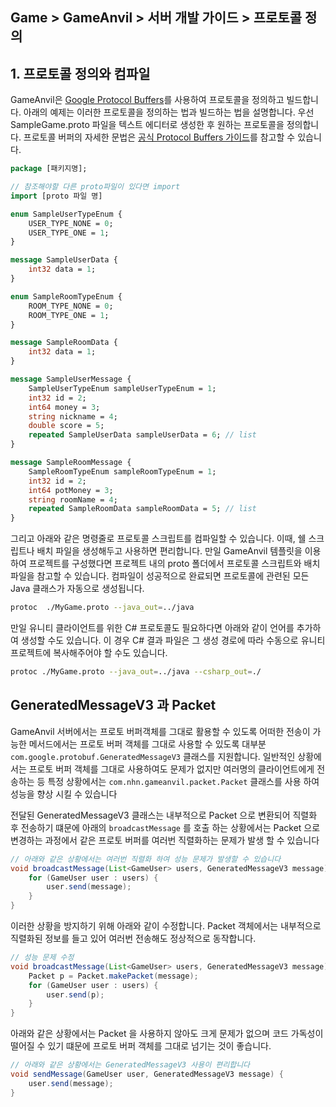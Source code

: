 ## Game > GameAnvil > 서버 개발 가이드 > 프로토콜 정의



## 1. 프로토콜 정의와 컴파일

GameAnvil은 [Google Protocol Buffers](https://developers.google.com/protocol-buffers)를 사용하여 프로토콜을 정의하고 빌드합니다. 아래의 예제는 이러한 프로토콜을 정의하는 법과 빌드하는 법을 설명합니다. 우선 SampleGame.proto 파일을 텍스트 에디터로 생성한 후 원하는 프로토콜을 정의합니다. 프로토콜 버퍼의 자세한 문법은 [공식 Protocol Buffers 가이드](https://developers.google.com/protocol-buffers/docs/proto3)를 참고할 수 있습니다.

```protobuf
package [패키지명];

// 참조해야할 다른 proto파일이 있다면 import
import [proto 파일 명]

enum SampleUserTypeEnum {
    USER_TYPE_NONE = 0;
    USER_TYPE_ONE = 1;
}

message SampleUserData {
    int32 data = 1;
}

enum SampleRoomTypeEnum {
    ROOM_TYPE_NONE = 0;
    ROOM_TYPE_ONE = 1;
}

message SampleRoomData {
    int32 data = 1;
}

message SampleUserMessage {
    SampleUserTypeEnum sampleUserTypeEnum = 1;
    int32 id = 2;
    int64 money = 3;
    string nickname = 4;
    double score = 5;
    repeated SampleUserData sampleUserData = 6; // list
}

message SampleRoomMessage {
    SampleRoomTypeEnum sampleRoomTypeEnum = 1;
    int32 id = 2;
    int64 potMoney = 3;
    string roomName = 4;
    repeated SampleRoomData sampleRoomData = 5; // list
}
```



그리고 아래와 같은 명령줄로 프로토콜 스크립트를 컴파일할 수 있습니다. 이때, 쉘 스크립트나 배치 파일을 생성해두고 사용하면 편리합니다. 만일 GameAnvil 템플릿을 이용하여 프로젝트를 구성했다면 프로젝트 내의 proto 폴더에서 프로토콜 스크립트와 배치파일을 참고할 수 있습니다. 컴파일이 성공적으로 완료되면 프로토콜에 관련된 모든 Java 클래스가 자동으로 생성됩니다.

```bash
protoc  ./MyGame.proto --java_out=../java
```



만일 유니티 클라이언트를 위한 C# 프로토콜도 필요하다면 아래와 같이 언어를 추가하여 생성할 수도 있습니다. 이 경우 C# 결과 파일은 그 생성 경로에 따라 수동으로 유니티 프로젝트에 복사해주어야 할 수도 있습니다.

```bash
protoc ./MyGame.proto --java_out=../java --csharp_out=./
```


## GeneratedMessageV3 과 Packet
GameAnvil 서버에서는 프로토 버퍼객체를 그대로 활용할 수 있도록 어떠한 전송이 가능한 메서드에서는 프로토 버퍼 객체를 그대로 사용할 수 있도록 대부분 `com.google.protobuf.GeneratedMessageV3` 클래스를 지원합니다. 일반적인 상황에서는 프로토 버퍼 객체를 그대로 사용하여도 문제가 없지만 여러명의 클라이언트에게 전송하는 등 특정 상황에서는 `com.nhn.gameanvil.packet.Packet` 클래스를 사용 하여 성능을 향상 시킬 수 있습니다

전달된 GeneratedMessageV3 클래스는 내부적으로 Packet 으로 변환되어 직렬화 후 전송하기 떄문에 아래의 `broadcastMessage` 를 호출 하는 상황에서는 Packet 으로 변경하는 과정에서 같은 프로토 버퍼를 여러번 직렬화하는 문제가 발생 할 수 있습니다
```java
// 아래와 같은 상황에서는 여러번 직렬화 하여 성능 문제가 발생할 수 있습니다
void broadcastMessage(List<GameUser> users, GeneratedMessageV3 message) {
    for (GameUser user : users) {
        user.send(message);
    }
}
```

이러한 상황을 방지하기 위해 아래와 같이 수정합니다. Packet 객체에서는 내부적으로 직렬화된 정보를 들고 있어 여러번 전송해도 정상적으로 동작합니다.
```java
// 성능 문제 수정
void broadcastMessage(List<GameUser> users, GeneratedMessageV3 message) {
    Packet p = Packet.makePacket(message); 
    for (GameUser user : users) {
        user.send(p);
    }
}
```

아래와 같은 상황에서는 Packet 을 사용하지 않아도 크게 문제가 없으며 코드 가독성이 떨어질 수 있기 떄문에 프로토 버퍼 객체를 그대로 넘기는 것이 좋습니다.
```java
// 아래와 같은 상황에서는 GeneratedMessageV3 사용이 편리합니다 
void sendMessage(GameUser user, GeneratedMessageV3 message) {
    user.send(message);
}
```